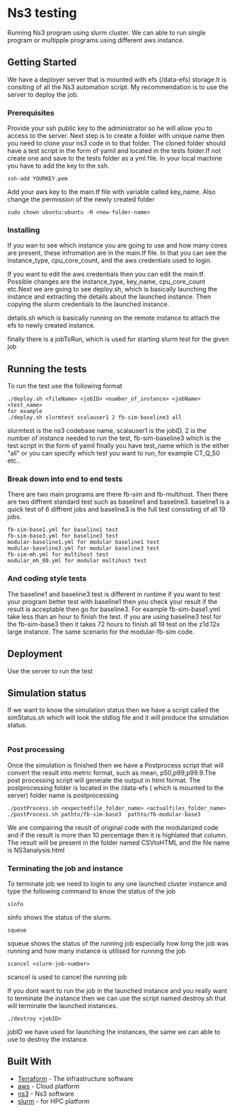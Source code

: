 # Ns3 testing
Running Ns3 program using slurm cluster. We can able to run single program or multipple programs using different aws instance.

## Getting Started

We have a deployer server that is mounted with efs (/data-efs) storage.It is consiting of all the Ns3 automation script. My recommendation is to use the server to deploy the job. 

### Prerequisites

Provide your ssh public key to the administrator so he will allow you to access to the server. Next step is to create a folder with unique name then you need to clone your ns3 code in to that folder. The cloned folder should have a test script in the form of yamil and located in the tests folder.If not create one and save to the tests folder as a yml file. In your local machine you have to add the key to the ssh. 

```
ssh-add YOURKEY.pem

```
Add your aws key to the main.tf file with variable called key_name.
Also change the permission of the newly created folder 
```
sudo chown ubuntu:ubuntu -R <new-folder-name>

```

### Installing

If you wan to see which instance you are going to use and how many cores are present, these infromation are in the main.tf file. In that you can see the instance_type, cpu_core_count, and the aws credentials used to login.


If you want to edit the aws credentials then you can edit the main.tf. Possible changes are the instance_type, key_name, cpu_core_count etc.Next we are going to see deploy.sh, which is basically launching the instance and extracting the details about the launched instance. Then copying the slurm credentials to the launched instance.

details.sh which is basically running on the remote instance to attach the efs to newly created instance.

finally there is a jobToRun, which is used for starting slurm test for the given job


## Running the tests
To run the test use the following format
```
./deploy.sh <fileName> <jobID> <number_of_instance> <jobName>  <test_name>
for example 
./deploy.sh slurmtest scalauser1 2 fb-sim-baseline3 all
```
slurmtest is the ns3 codebase name, scalauser1 is the jobID, 2 is the number of instance needed to run the test, fb-sim-baseline3 which is the test script in the form of yamil finally you have test_name which is the either "all" or you can specify which test you want to run, for example CT_Q_50 etc..


### Break down into end to end tests


There are two main programs  are there fb-sim and fb-multihost. Then there are two diffrent standard test such as baseline1 and baseline3. baseline1 is a quick test of 6 diffrent jobs and baseline3 is the full test consisting of all 19 jobs.

```
fb-sim-base1.yml for baseline1 test
fb-sim-base3.yml for baseline3 test
modular-baseline1.yml for modular baseline1 test
modular-baseline3.yml for modular baseline3 test
fb-sim-mh.yml for multihost test
modular_mh_00.yml for modular multihost test
```

### And coding style tests

The baseline1 and baseline3 test is different in runtime if you want to test your program better test with baseline1 then you check your result if the result is acceptable then go for baseline3. For example fb-sim-base1.yml take less than an hour to finish the test. if you are using baseline3 test for the fb-sim-base3 then it takes 72 hours to finish all 19 test on the z1d.12x large instance. The same scenario for the modular-fb-sim code.


## Deployment

Use the server to run the test

## Simulation status

If we want to know the simulation status then we have a script called the simStatus.sh which will look the stdlog file and it will produce the simulation status.

```./simStatus.sh <testname>
```

### Post processing

Once the simulation is finished then we have a Postprocess script that will convert the result into metric format, such as mean, p50,p99,p99.9.The post processing script will generate the output in html format. The postprocessing folder is located in the /data-efs ( which is mounted to the server) folder name is postprocessing

```
./postProcess.sh <expectedfile_folder_name> <actualfiles_folder_name> 
./postProcess.sh pathto/fb-sim-base3  pathto/fb-modular-base3
```
We are compairing the reuslt of original code with the modularized code and if the result is more than 10 percentage then it is highlated that column.
The result will be present in the folder named CSVtoHTML and the file name is NS3analysis.html

### Terminating the job and instance
To terminate job we need to login to any one launched cluster instance and type the following command to know the status of the job
```
sinfo
```
sinfo shows the status of the slurm.
```
squeue
```
squeue shows the status of the running job especially how long the job was running and how many instance is utilised for running the job
```
scancel <slurm-job-number>
```
scancel is used to cancel the running job

If you dont want to run the job in the launched instance and you really want to terminate the instance then we can use the script named destroy.sh that will terminate the launched instances.

```
./destroy <jobID>
```


jobID we have used for launching the instances, the same we can able to use to destroy the instance.


## Built With

* [Terraform](https://www.terraform.io/) - The infrastructure software
* [aws](https://aws.amazon.com/) - Cloud platform
* [ns3](https://www.nsnam.org/) - Ns3 software
* [slurm](https://slurm.schedmd.com/documentation.html) - for HPC platform


 



